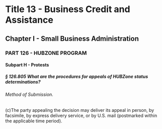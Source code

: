 
# Title 13 - Business Credit and Assistance
## Chapter I - Small Business Administration
### PART 126 - HUBZONE PROGRAM
#### Subpart H - Protests
##### § 126.805 What are the procedures for appeals of HUBZone status determinations?
###### Method of Submission.

(c)The party appealing the decision may deliver its appeal in person, by facsimile, by express delivery service, or by U.S. mail (postmarked within the applicable time period).
